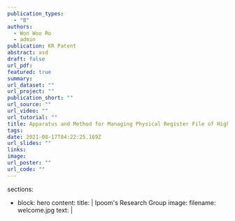 ```yaml
---
publication_types:
  - "8"
authors:
  - Won Woo Ro
  - admin
publication: KR Patent
abstract: asd
draft: false
url_pdf: 
featured: true
summary: 
url_dataset: ""
url_project: ""
publication_short: ""
url_source: ""
url_video: ""
url_tutorial: ""
title: Apparatus and Method for Managing Physical Register File of High-Performance Out-of-Order Superscalar Cores
tags:
date: 2021-08-17T04:22:25.169Z
url_slides: ""
links:
image:
url_poster: ""
url_code: ""
---
```

sections:
  - block: hero
    content:
      title: |
        Ipoom's
        Research Group
      image:
        filename: welcome.jpg
      text: |

